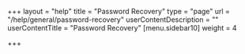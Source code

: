 +++
layout = "help"
title = "Password Recovery"
type = "page"
url = "/help/general/password-recovery"
userContentDescription = ""
userContentTitle = "Password Recovery"
[menu.sidebar10]
weight = 4

+++
